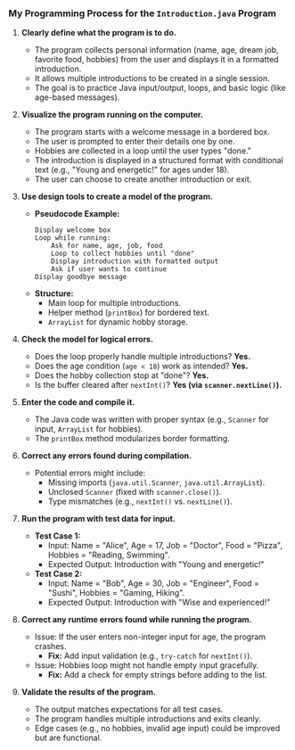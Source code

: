 ### **My Programming Process** for the `Introduction.java` Program

1. **Clearly define what the program is to do.**  
   - The program collects personal information (name, age, dream job, favorite food, hobbies) from the user and displays it in a formatted introduction.  
   - It allows multiple introductions to be created in a single session.  
   - The goal is to practice Java input/output, loops, and basic logic (like age-based messages).

2. **Visualize the program running on the computer.**  
   - The program starts with a welcome message in a bordered box.  
   - The user is prompted to enter their details one by one.  
   - Hobbies are collected in a loop until the user types "done."  
   - The introduction is displayed in a structured format with conditional text (e.g., "Young and energetic!" for ages under 18).  
   - The user can choose to create another introduction or exit.

3. **Use design tools to create a model of the program.**  
   - **Pseudocode Example:**  
     ```
     Display welcome box  
     Loop while running:  
         Ask for name, age, job, food  
         Loop to collect hobbies until "done"  
         Display introduction with formatted output  
         Ask if user wants to continue  
     Display goodbye message  
     ```  
   - **Structure:**  
     - Main loop for multiple introductions.  
     - Helper method (`printBox`) for bordered text.  
     - `ArrayList` for dynamic hobby storage.  

4. **Check the model for logical errors.**  
   - Does the loop properly handle multiple introductions? **Yes.**  
   - Does the age condition (`age < 18`) work as intended? **Yes.**  
   - Does the hobby collection stop at "done"? **Yes.**  
   - Is the buffer cleared after `nextInt()`? **Yes (via `scanner.nextLine()`).**  

5. **Enter the code and compile it.**  
   - The Java code was written with proper syntax (e.g., `Scanner` for input, `ArrayList` for hobbies).  
   - The `printBox` method modularizes border formatting.  

6. **Correct any errors found during compilation.**  
   - Potential errors might include:  
     - Missing imports (`java.util.Scanner`, `java.util.ArrayList`).  
     - Unclosed `Scanner` (fixed with `scanner.close()`).  
     - Type mismatches (e.g., `nextInt()` vs. `nextLine()`).  

7. **Run the program with test data for input.**  
   - **Test Case 1:**  
     - Input: Name = "Alice", Age = 17, Job = "Doctor", Food = "Pizza", Hobbies = "Reading, Swimming".  
     - Expected Output: Introduction with "Young and energetic!"  
   - **Test Case 2:**  
     - Input: Name = "Bob", Age = 30, Job = "Engineer", Food = "Sushi", Hobbies = "Gaming, Hiking".  
     - Expected Output: Introduction with "Wise and experienced!"  

8. **Correct any runtime errors found while running the program.**  
   - Issue: If the user enters non-integer input for age, the program crashes.  
     - **Fix:** Add input validation (e.g., `try-catch` for `nextInt()`).  
   - Issue: Hobbies loop might not handle empty input gracefully.  
     - **Fix:** Add a check for empty strings before adding to the list.  

9. **Validate the results of the program.**  
   - The output matches expectations for all test cases.  
   - The program handles multiple introductions and exits cleanly.  
   - Edge cases (e.g., no hobbies, invalid age input) could be improved but are functional.  
